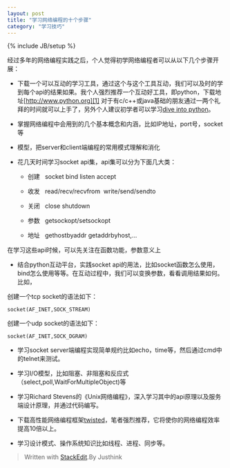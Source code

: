 ```yaml
---
layout: post
title: "学习网络编程的十个步骤"
category: "学习技巧"
---
```

{% include JB/setup %}






经过多年的网络编程实践之后，个人觉得初学网络编程者可以从以下几个步骤开展：

- 下载一个可以互动的学习工具，通过这个与这个工具互动，我们可以及时的学到每个api的结果如果。我个人强烈推荐一个互动好工具，即python，下载地址[http://www.python.org][1] 对于有c/c++或java基础的朋友通过一两个礼拜的时间就可以上手了，另外个人建议初学者可以学习[dive into python][2]。


- 掌握网络编程中会用到的几个基本概念和内涵，比如IP地址，port号，socket等

- 模型，把server和client端编程的常用模式理解和消化

- 花几天时间学习socket api集，api集可以分为下面几大类：

    - 创建&nbsp;&nbsp; socket bind listen accept

    - 收发&nbsp;&nbsp; read/recv/recvfrom&nbsp; write/send/sendto&nbsp;&nbsp;&nbsp;

    - 关闭&nbsp;&nbsp; close shutdown

    - 参数&nbsp;&nbsp; getsockopt/setsockopt

    - 地址&nbsp;&nbsp; gethostbyaddr getaddrbyhost,...

 在学习这些api时候，可以先关注在函数功能，参数意义上

- 结合python互动平台，实践socket api的用法，比如socket函数怎么使用，bind怎么使用等等。在互动过程中，我们可以变换参数，看看调用结果如何。比如，

创建一个tcp socket的语法如下：

    socket(AF_INET,SOCK_STREAM)
    
创建一个udp socket的语法如下：

    socket(AF_INET,SOCK_DGRAM)

- 学习socket server端编程实现简单规约比如echo，time等，然后通过cmd中的telnet来测试。

- 学习I/O模型，比如阻塞、非阻塞和反应式（select,poll,WaitForMultipleObject)等

- 学习Richard Stevens的《Unix网络编程》，深入学习其中的api原理以及服务端设计原理，并通过代码编写。

- 下载高性能网络编程框架[twisted][3]，笔者强烈推荐，它将使你的网络编程效率提高10倍以上。

- 学习设计模式、操作系统知识比如线程、进程、同步等。

   [1]: http://www.python.org/
   [2]: http://www.woodpecker.org.cn/diveintopython/
   [3]: http://www.twistedmatrix.com/
  






> Written with [StackEdit](http://benweet.github.io/stackedit/).By Justhink
